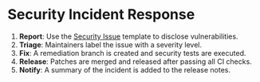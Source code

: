 # Security Incident Response

1. **Report**: Use the [Security Issue](../.github/ISSUE_TEMPLATE/security_issue.md) template to disclose vulnerabilities.
2. **Triage**: Maintainers label the issue with a severity level.
3. **Fix**: A remediation branch is created and security tests are executed.
4. **Release**: Patches are merged and released after passing all CI checks.
5. **Notify**: A summary of the incident is added to the release notes.

